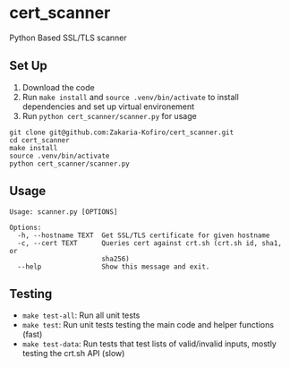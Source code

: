 # cert_scanner
Python Based SSL/TLS scanner
## Set Up 

1. Download the code 
2. Run `make install` and `source .venv/bin/activate` to install dependencies and set up virtual environement
3. Run `python cert_scanner/scanner.py` for usage

```
git clone git@github.com:Zakaria-Kofiro/cert_scanner.git
cd cert_scanner
make install
source .venv/bin/activate
python cert_scanner/scanner.py
```
## Usage
```
Usage: scanner.py [OPTIONS]

Options:
  -h, --hostname TEXT  Get SSL/TLS certificate for given hostname
  -c, --cert TEXT      Queries cert against crt.sh (crt.sh id, sha1, or
                       sha256)
  --help               Show this message and exit.
```


## Testing
- `make test-all`: Run all unit tests
- `make test`: Run unit tests testing the main code and helper functions (fast)
- `make test-data`: Run tests that test lists of valid/invalid inputs, mostly testing the crt.sh API (slow)
